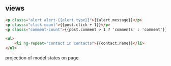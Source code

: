 ##  views

```html
<p classs="alert alert-{{alert.type}}">{{alert.message}}</p>
<p classs="click-count">{{post.click + 1}}</p>
<p classs="comment-count">{{post.comment > 1 ? 'comments' : 'comment'}}</p>
```

```html
<ul>
    <li ng-repeat="contact in contacts">{{contact.name}}</li>
</ul>
```

projection of model states on page

